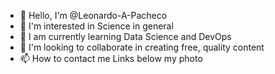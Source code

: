 - 👋 Hello, I'm @Leonardo-A-Pacheco
- 👀 I'm interested in Science in general
- 🌱 I am currently learning Data Science and DevOps
- 💞️ I'm looking to collaborate in creating free, quality content
- 📫 How to contact me Links below my photo

<!---
Leonardo-A-Pacheco/Leonardo-A-Pacheco is a ✨ special ✨ repository because its `README.md` (this file) appears on your GitHub profile.
You can click the Preview link to take a look at your changes.
--->
